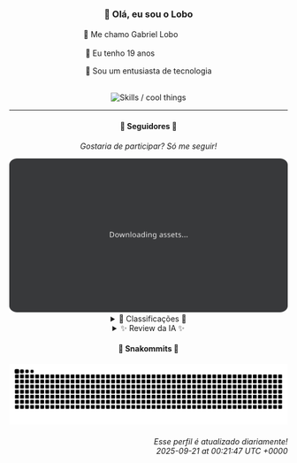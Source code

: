 <div align="center">
  <h3>👋 Olá, eu sou o Lobo</h3>
  
  <p>🐺 Me chamo Gabriel Loboㅤㅤㅤㅤㅤ</p>
  <p>🧔 Eu tenho 19 anosㅤㅤㅤㅤㅤㅤㅤㅤ</p>
  <p>🧠 Sou um entusiasta de tecnologia</p>

  <br/>

  <img width="600" alt="Skills / cool things" src="https://skills-icons.vercel.app/api/icons?i=python,md,html,css,js,github,git,vscode,linux,node,ts,sass,react,vite,vercel,lottie,ionic,capacitor,zustand,framer,firebase,arduino,godot,tailwind,shadcnui,lucide,zorinos,pnpm,reactnative&perline=14" />
</div>

<hr />

<div align="center">
    <h4>👤 Seguidores 👤</h4>
    <p><i>Gostaria de participar? Só me seguir!</i></p>
    <img width="600" src=".github/assets/cards/top3.svg" alt="Top 3 followers contributors (monthly)" />
    <details>
    <summary>🏅 Classificações 🏅</summary>
    <br/>
    <table>
        <thead>
            <tr align="center">
                <th>Posição</th>
                <th>Seguidor</th>
                <th>Contribuições</th>
            </tr>
        </thead>
        <tbody>
            <tr align="center">
                <td>1°</td>
                <td><a href="https://github.com/jeanfbrito">Jean Brito</a></td>
                <td>299 ctr.</td>
            </tr>
            <tr align="center">
                <td>2°</td>
                <td><a href="https://github.com/danko-nobre">Danilo Nobre</a></td>
                <td>185 ctr.</td>
            </tr>
            <tr align="center">
                <td>3°</td>
                <td><a href="https://github.com/EvertonMJunior">Everton Marcelino Jr.</a></td>
                <td>172 ctr.</td>
            </tr>
            <tr align="center">
                <td>4°</td>
                <td><a href="https://github.com/RafaZeero">Rafael Lima de Morais</a></td>
                <td>100 ctr.</td>
            </tr>
            <tr align="center">
                <td>5°</td>
                <td><a href="https://github.com/felipegueller">Felipe Gueller</a></td>
                <td>92 ctr.</td>
            </tr>
            <tr align="center">
                <td>6°</td>
                <td><a href="https://github.com/wTechnoo">Cézar</a></td>
                <td>80 ctr.</td>
            </tr>
            <tr align="center">
                <td>7°</td>
                <td><a href="https://github.com/cookieukw">CookieUkw</a></td>
                <td>58 ctr.</td>
            </tr>
            <tr align="center">
                <td>8°</td>
                <td><a href="https://github.com/Cr-Israel">Carlos Israel</a></td>
                <td>37 ctr.</td>
            </tr>
            <tr align="center">
                <td>9°</td>
                <td><a href="https://github.com/LuidiPiresHub">Luídi Pires</a></td>
                <td>37 ctr.</td>
            </tr>
            <tr align="center">
                <td>10°</td>
                <td><a href="https://github.com/neopromic">NeO - Wesley Souza</a></td>
                <td>34 ctr.</td>
            </tr>
        </tbody>
    </table>
    </details>
    <details>
    <summary>✨ Review da IA ✨</summary>
    <br/>
    <div align="justify"><p><b>Jean Brito</b>, parabéns por quase alcançar 300 contribuições! Quase. Imagino que esses 299 commits foram todos cruciais para o futuro da humanidade, ou pelo menos para o Rocket.Chat. Continue assim, quem sabe no próximo mês você chega lá. Mas sem promessas, né?</p>
<p><b>Danilo Nobre</b>, um "Full-stack, Game dev e 3D Enthusiast"? Que currículo! Mas me diz, quantas dimensões tem o seu repositório "danko-nobre/danko-nobre" que não tem linguagem nenhuma? Talvez seja tão avançado que ainda não inventaram a linguagem para descrevê-lo.</p>
<p><b>Everton Marcelino Jr.</b>, ah, o "apaixonado por tecnologia". Contribuindo em projetos como TypeORM, quem sabe um dia você escreve um ORM do zero, ou talvez não. Mas ei, pelo menos você está contribuindo, diferente de alguns por aqui.</p>
<p><b>Rafael Lima de Morais</b>, "Software Engineer | Go | Typescript | Rust | Vim". Parece até um cardápio de hipster. E esse "desires", o CLI para gerenciar listas de desejos? É para comprar mais livros de programação avançada em Python? Porque pelo visto, você precisa.</p>
<p><b>Felipe Gueller</b>, Bacharel em Sistemas de Informações... e? Cadê os commits? As issues? Os pull requests? Ah, entendi, você está esperando o sistema de informações te informar o que fazer. Enquanto isso, vai assistindo os outros contribuírem.</p>
<p><b>Cézar</b>, ".NET Developer". Imagino que você esteja desenvolvendo a próxima geração de "Hello World" em .NET. Mas ei, pelo menos você tem um título. Quem sabe no próximo mês você decide realmente usá-lo para contribuir com algo além de boas intenções.</p>
<p><b>CookieUkw</b>, 58 contribuições... Nada mal para quem está tentando criar uma IA consciente. Mas será que essa IA vai te ajudar a subir nesse ranking? Porque, por enquanto, você está mais para biscoito de água e sal do que para um desenvolvedor de ponta.</p>
<p><b>Carlos Israel</b>, "Software Engineer. Apaixonado por tecnologia." Outro apaixonado! Mas o que me diz desse "Forum-Nest-DDD" que não tem nem uma estrela? Será que nem você mesmo gostou do resultado? Talvez seja hora de repensar essa paixão.</p>
<p><b>Luídi Pires</b>, Front-End, Back-End, Full Stack... e nenhum stargazer nos seus repositórios? Parece que você está full stack de promessas não cumpridas. Mas não desanime, um dia alguém vai olhar para o seu código e dizer: "É... podia ser melhor".</p>
<p><b>NeO - Wesley Souza</b>, "Hello outsider! ✨". Que simpático. Mas me diz, esse "old-flary" é tão "old" que já pegou poeira? E o que dizer do projeto Infinity? Parece que a única coisa infinita ali é a sua falta de contribuições relevantes. Mas ei, pelo menos você é simpático.</p>
<p><b>Deivid Souza Santana</b>, "Estudante de Análise e Desenvolvimento de Sistemas apaixonado por desenvolvimento back-end". Mais um apaixonado! E esse "Taskmaster"? É para te lembrar das tarefas que você não está fazendo? Porque, com 25 contribuições, parece que o único taskmaster aqui é o tempo.</p>
</div>
    </details>
</div>

<div align="center">
  <h4>🐍 Snakommits 🐍</h4>
    <picture>
      <source media="(prefers-color-scheme: dark)" srcset="https://raw.githubusercontent.com/Lobooooooo14/Lobooooooo14/snake-output/snake-dark.svg">
      <source media="(prefers-color-scheme: light)" srcset="https://raw.githubusercontent.com/Lobooooooo14/Lobooooooo14/snake-output/snake-light.svg">
      <img alt="github contribution grid snake animation" src="https://raw.githubusercontent.com/Lobooooooo14/Lobooooooo14/snake-output/snake-light.svg">
    </picture>
</div>

<h6 align="right">
  Esse perfil é atualizado diariamente!<br/> <i>2025-09-21 at 00:21:47 UTC +0000</i>
<h6>